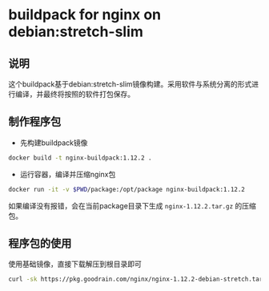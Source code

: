 # buildpack for nginx on debian:stretch-slim

## 说明

这个buildpack基于debian:stretch-slim镜像构建。采用软件与系统分离的形式进行编译，并最终将按照的软件打包保存。


## 制作程序包

- 先构建buildpack镜像

```bash
docker build -t nginx-buildpack:1.12.2 .
```

- 运行容器，编译并压缩nginx包

```bash
docker run -it -v $PWD/package:/opt/package nginx-buildpack:1.12.2
```

如果编译没有报错，会在当前package目录下生成 `nginx-1.12.2.tar.gz` 的压缩包。

## 程序包的使用

使用基础镜像，直接下载解压到根目录即可

```bash
curl -sk https://pkg.goodrain.com/nginx/nginx-1.12.2-debian-stretch.tar.gz | tar xz -C /
```